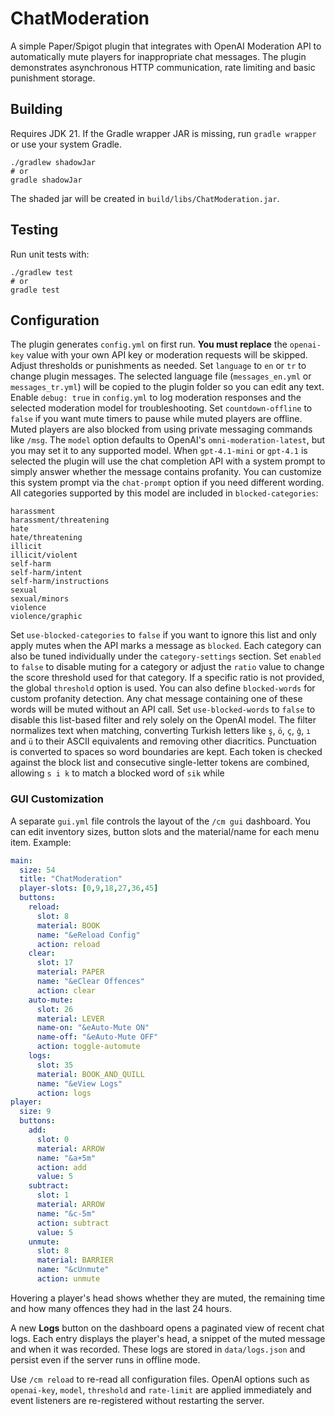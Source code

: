 # ChatModeration

A simple Paper/Spigot plugin that integrates with OpenAI Moderation API to automatically mute players for inappropriate chat messages. The plugin demonstrates asynchronous HTTP communication, rate limiting and basic punishment storage.

## Building
Requires JDK 21. If the Gradle wrapper JAR is missing, run `gradle wrapper` or use your system Gradle.

```
./gradlew shadowJar
# or
gradle shadowJar
```
The shaded jar will be created in `build/libs/ChatModeration.jar`.

## Testing

Run unit tests with:
```
./gradlew test
# or
gradle test
```

## Configuration
The plugin generates `config.yml` on first run. **You must replace** the `openai-key`
value with your own API key or moderation requests will be skipped. Adjust
thresholds or punishments as needed.
Set `language` to `en` or `tr` to change plugin messages. The selected language file (`messages_en.yml` or `messages_tr.yml`) will be copied to the plugin folder so you can edit any text.
Enable `debug: true` in `config.yml` to log moderation responses and the selected moderation model for troubleshooting.
Set `countdown-offline` to `false` if you want mute timers to pause while muted players are offline.
Muted players are also blocked from using private messaging commands like `/msg`.
The `model` option defaults to OpenAI's `omni-moderation-latest`, but you may set it to any supported model. When `gpt-4.1-mini` or `gpt-4.1` is selected the plugin will use the chat completion API with a system prompt to simply answer whether the message contains profanity.
You can customize this system prompt via the `chat-prompt` option if you need different wording.
All categories supported by this model are included in `blocked-categories`:

```
harassment
harassment/threatening
hate
hate/threatening
illicit
illicit/violent
self-harm
self-harm/intent
self-harm/instructions
sexual
sexual/minors
violence
violence/graphic
```
Set `use-blocked-categories` to `false` if you want to ignore this list and only
apply mutes when the API marks a message as `blocked`.
Each category can also be tuned individually under the `category-settings`
section. Set `enabled` to `false` to disable muting for a category or adjust the
`ratio` value to change the score threshold used for that category. If a
specific ratio is not provided, the global `threshold` option is used.
You can also define `blocked-words` for custom profanity detection. Any chat message
containing one of these words will be muted without an API call. Set `use-blocked-words`
to `false` to disable this list-based filter and rely solely on the OpenAI model.
The filter normalizes text when matching, converting Turkish letters like
`ş`, `ö`, `ç`, `ğ`, `ı` and `ü` to their ASCII equivalents and removing other
diacritics. Punctuation is converted to spaces so word boundaries are kept.
Each token is checked against the block list and consecutive single-letter
tokens are combined, allowing `s i k` to match a blocked word of `sik` while

### GUI Customization
A separate `gui.yml` file controls the layout of the `/cm gui` dashboard. You can edit
inventory sizes, button slots and the material/name for each menu item. Example:

```yml
main:
  size: 54
  title: "ChatModeration"
  player-slots: [0,9,18,27,36,45]
  buttons:
    reload:
      slot: 8
      material: BOOK
      name: "&eReload Config"
      action: reload
    clear:
      slot: 17
      material: PAPER
      name: "&eClear Offences"
      action: clear
    auto-mute:
      slot: 26
      material: LEVER
      name-on: "&eAuto-Mute ON"
      name-off: "&eAuto-Mute OFF"
      action: toggle-automute
    logs:
      slot: 35
      material: BOOK_AND_QUILL
      name: "&eView Logs"
      action: logs
player:
  size: 9
  buttons:
    add:
      slot: 0
      material: ARROW
      name: "&a+5m"
      action: add
      value: 5
    subtract:
      slot: 1
      material: ARROW
      name: "&c-5m"
      action: subtract
      value: 5
    unmute:
      slot: 8
      material: BARRIER
      name: "&cUnmute"
      action: unmute
```

Hovering a player's head shows whether they are muted, the remaining time and
how many offences they had in the last 24&nbsp;hours.

A new **Logs** button on the dashboard opens a paginated view of recent chat
logs. Each entry displays the player's head, a snippet of the muted message and
when it was recorded. These logs are stored in `data/logs.json` and persist even
if the server runs in offline mode.

Use `/cm reload` to re-read all configuration files. OpenAI options such as
`openai-key`, `model`, `threshold` and `rate-limit` are applied immediately and
event listeners are re-registered without restarting the server.
